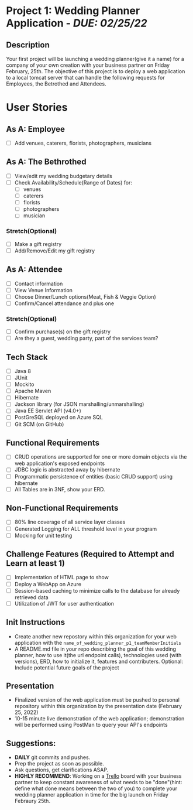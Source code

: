 # **Project 1:** Wedding Planner Application - **_DUE: 02/25/22_**

## Description

Your first project will be launching a wedding planner(give it a name) for a company of your own creation with your business partner on Friday February, 25th. The objective of this project is to deploy a web application to a local tomcat server that can handle the following requests for Employees, the Betrothed and Attendees.

# User Stories

## As A: Employee

-   [ ] Add venues, caterers, florists, photographers, musicians

## As A: The Bethrothed

-   [ ] View/edit my wedding budgetary details
-   [ ] Check Availability/Schedule(Range of Dates) for:
    -   [ ] venues
    -   [ ] caterers
    -   [ ] florists
    -   [ ] photographers
    -   [ ] musician

### Stretch(Optional)

-   [ ] Make a gift registry
-   [ ] Add/Remove/Edit my gift registry

## As A: Attendee

-   [ ] Contact information
-   [ ] View Venue Information
-   [ ] Choose Dinner/Lunch options(Meat, Fish & Veggie Option)
-   [ ] Confirm/Cancel attendance and plus one

### Stretch(Optional)

-   [ ] Confirm purchase(s) on the gift registry
-   [ ] Are they a guest, wedding party, part of the services team?

## Tech Stack

-   [ ] Java 8
-   [ ] JUnit
-   [ ] Mockito
-   [ ] Apache Maven
-   [ ] Hibernate
-   [ ] Jackson library (for JSON marshalling/unmarshalling)
-   [ ] Java EE Servlet API (v4.0+)
-   [ ] PostGreSQL deployed on Azure SQL
-   [ ] Git SCM (on GitHub)

## Functional Requirements

-   [ ] CRUD operations are supported for one or more domain objects via the web application's exposed endpoints
-   [ ] JDBC logic is abstracted away by hibernate
-   [ ] Programmatic persistence of entities (basic CRUD support) using hibernate
-   [ ] All Tables are in 3NF, show your ERD.

## Non-Functional Requirements

-   [ ] 80% line coverage of all service layer classes
-   [ ] Generated Logging for ALL threshold level in your program
-   [ ] Mocking for unit testing

## Challenge Features (Required to Attempt and Learn at least 1)

-   [ ] Implementation of HTML page to show
-   [ ] Deploy a WebApp on Azure
-   [ ] Session-based caching to minimize calls to the database for already retrieved data
-   [ ] Utilization of JWT for user authentication

## Init Instructions

-   Create another new repostory within this organization for your web application with the `name_of_wedding_planner_p1_teamMemberInitials`
-   A README.md file in your repo describing the goal of this wedding planner, how to use it(the url endpoint calls), technologies used (with versions), ERD, how to initialize it, features and contributers. Optional: Include potential future goals of the project

## Presentation

-   Finalized version of the web application must be pushed to personal repository within this organization by the presentation date (February 25, 2022)
-   10-15 minute live demonstration of the web application; demonstration will be performed using PostMan to query your API's endpoints

## Suggestions:

-   **DAILY** git commits and pushes.
-   Prep the project as soon as possible.
-   Ask questions, get clarifications ASAP.
-   **HIGHLY RECOMMEND**: Working on a [Trello](https://trello.com/) board with your business partner to keep constant awareness of what needs to be "done"(hint: define what done means between the two of you) to complete your wedding planner application in time for the big launch on Friday Febraury 25th.

